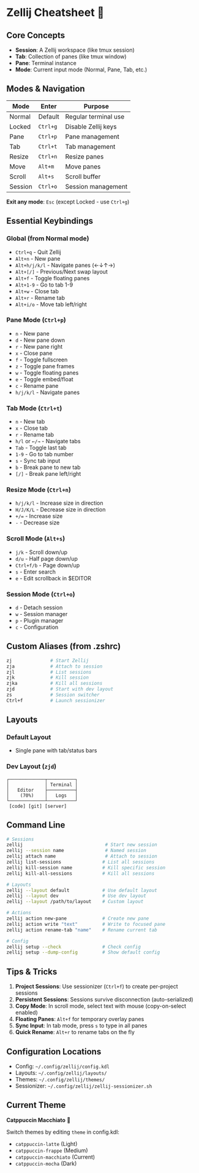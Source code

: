 # Zellij Cheatsheet 🚀

## Core Concepts
- **Session**: A Zellij workspace (like tmux session)
- **Tab**: Collection of panes (like tmux window)
- **Pane**: Terminal instance
- **Mode**: Current input mode (Normal, Pane, Tab, etc.)

## Modes & Navigation

| Mode | Enter | Purpose |
|------|-------|---------|
| Normal | Default | Regular terminal use |
| Locked | `Ctrl+g` | Disable Zellij keys |
| Pane | `Ctrl+p` | Pane management |
| Tab | `Ctrl+t` | Tab management |
| Resize | `Ctrl+n` | Resize panes |
| Move | `Alt+m` | Move panes |
| Scroll | `Alt+s` | Scroll buffer |
| Session | `Ctrl+o` | Session management |

**Exit any mode**: `Esc` (except Locked - use `Ctrl+g`)

## Essential Keybindings

### Global (from Normal mode)
- `Ctrl+q` - Quit Zellij
- `Alt+n` - New pane
- `Alt+h/j/k/l` - Navigate panes (←↓↑→)
- `Alt+[/]` - Previous/Next swap layout
- `Alt+f` - Toggle floating panes
- `Alt+1-9` - Go to tab 1-9
- `Alt+w` - Close tab
- `Alt+r` - Rename tab
- `Alt+i/o` - Move tab left/right

### Pane Mode (`Ctrl+p`)
- `n` - New pane
- `d` - New pane down
- `r` - New pane right
- `x` - Close pane
- `f` - Toggle fullscreen
- `z` - Toggle pane frames
- `w` - Toggle floating panes
- `e` - Toggle embed/float
- `c` - Rename pane
- `h/j/k/l` - Navigate panes

### Tab Mode (`Ctrl+t`)
- `n` - New tab
- `x` - Close tab
- `r` - Rename tab
- `h/l` or `←/→` - Navigate tabs
- `Tab` - Toggle last tab
- `1-9` - Go to tab number
- `s` - Sync tab input
- `b` - Break pane to new tab
- `[/]` - Break pane left/right

### Resize Mode (`Ctrl+n`)
- `h/j/k/l` - Increase size in direction
- `H/J/K/L` - Decrease size in direction
- `+/=` - Increase size
- `-` - Decrease size

### Scroll Mode (`Alt+s`)
- `j/k` - Scroll down/up
- `d/u` - Half page down/up
- `Ctrl+f/b` - Page down/up
- `s` - Enter search
- `e` - Edit scrollback in $EDITOR

### Session Mode (`Ctrl+o`)
- `d` - Detach session
- `w` - Session manager
- `p` - Plugin manager
- `c` - Configuration

## Custom Aliases (from .zshrc)

```bash
zj              # Start Zellij
zja             # Attach to session
zjl             # List sessions
zjk             # Kill session
zjka            # Kill all sessions
zjd             # Start with dev layout
zs              # Session switcher
Ctrl+f          # Launch sessionizer
```

## Layouts

### Default Layout
- Single pane with tab/status bars

### Dev Layout (`zjd`)
```
┌─────────────┬──────────┐
│             │ Terminal │
│   Editor    ├──────────┤
│    (70%)    │   Logs   │
└─────────────┴──────────┘
 [code] [git] [server]
```

## Command Line

```bash
# Sessions
zellij                              # Start new session
zellij --session name               # Named session
zellij attach name                  # Attach to session
zellij list-sessions               # List all sessions
zellij kill-session name           # Kill specific session
zellij kill-all-sessions           # Kill all sessions

# Layouts
zellij --layout default            # Use default layout
zellij --layout dev                # Use dev layout
zellij --layout /path/to/layout    # Custom layout

# Actions
zellij action new-pane             # Create new pane
zellij action write "text"         # Write to focused pane
zellij action rename-tab "name"    # Rename current tab

# Config
zellij setup --check               # Check config
zellij setup --dump-config         # Show default config
```

## Tips & Tricks

1. **Project Sessions**: Use sessionizer (`Ctrl+f`) to create per-project sessions
2. **Persistent Sessions**: Sessions survive disconnection (auto-serialized)
3. **Copy Mode**: In scroll mode, select text with mouse (copy-on-select enabled)
4. **Floating Panes**: `Alt+f` for temporary overlay panes
5. **Sync Input**: In tab mode, press `s` to type in all panes
6. **Quick Rename**: `Alt+r` to rename tabs on the fly

## Configuration Locations

- Config: `~/.config/zellij/config.kdl`
- Layouts: `~/.config/zellij/layouts/`
- Themes: `~/.config/zellij/themes/`
- Sessionizer: `~/.config/zellij/zellij-sessionizer.sh`

## Current Theme
**Catppuccin Macchiato** 🎨

Switch themes by editing `theme` in config.kdl:
- `catppuccin-latte` (Light)
- `catppuccin-frappe` (Medium)
- `catppuccin-macchiato` (Current)
- `catppuccin-mocha` (Dark) 